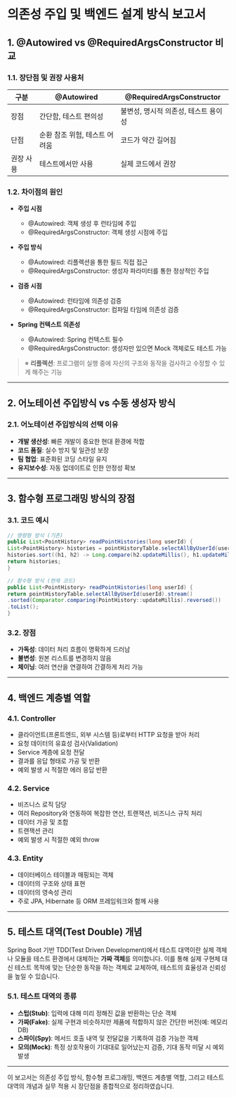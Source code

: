 # 의존성 주입 및 백엔드 설계 방식 보고서

## 1. @Autowired vs @RequiredArgsConstructor 비교

### 1.1. 장단점 및 권장 사용처

| 구분      | @Autowired                        | @RequiredArgsConstructor             |
|-----------|-----------------------------------|--------------------------------------|
| 장점      | 간단함, 테스트 편의성             | 불변성, 명시적 의존성, 테스트 용이성 |
| 단점      | 순환 참조 위험, 테스트 어려움      | 코드가 약간 길어짐                   |
| 권장 사용 | 테스트에서만 사용                 | 실제 코드에서 권장                   |

### 1.2. 차이점의 원인

- **주입 시점**
  - @Autowired: 객체 생성 후 런타임에 주입
  - @RequiredArgsConstructor: 객체 생성 시점에 주입

- **주입 방식**
  - @Autowired: 리플렉션을 통한 필드 직접 접근
  - @RequiredArgsConstructor: 생성자 파라미터를 통한 정상적인 주입

- **검증 시점**
  - @Autowired: 런타임에 의존성 검증
  - @RequiredArgsConstructor: 컴파일 타임에 의존성 검증

- **Spring 컨텍스트 의존성**
  - @Autowired: Spring 컨텍스트 필수
  - @RequiredArgsConstructor: 생성자만 있으면 Mock 객체로도 테스트 가능

> ※ **리플렉션**: 프로그램이 실행 중에 자신의 구조와 동작을 검사하고 수정할 수 있게 해주는 기능

---

## 2. 어노테이션 주입방식 vs 수동 생성자 방식

### 2.1. 어노테이션 주입방식의 선택 이유

- **개발 생산성**: 빠른 개발이 중요한 현대 환경에 적합
- **코드 품질**: 실수 방지 및 일관성 보장
- **팀 협업**: 표준화된 코딩 스타일 유지
- **유지보수성**: 자동 업데이트로 인한 안정성 확보

---

## 3. 함수형 프로그래밍 방식의 장점

### 3.1. 코드 예시

```java
// 명령형 방식 (기존)
public List<PointHistory> readPointHistories(long userId) {
List<PointHistory> histories = pointHistoryTable.selectAllByUserId(userId);
histories.sort((h1, h2) -> Long.compare(h2.updateMillis(), h1.updateMillis()));
return histories;
}

// 함수형 방식 (현재 코드)
public List<PointHistory> readPointHistories(long userId) {
return pointHistoryTable.selectAllByUserId(userId).stream()
.sorted(Comparator.comparing(PointHistory::updateMillis).reversed())
.toList();
}
```

### 3.2. 장점

- **가독성**: 데이터 처리 흐름이 명확하게 드러남
- **불변성**: 원본 리스트를 변경하지 않음
- **체이닝**: 여러 연산을 연결하여 간결하게 처리 가능

---

## 4. 백엔드 계층별 역할

### 4.1. Controller

- 클라이언트(프론트엔드, 외부 시스템 등)로부터 HTTP 요청을 받아 처리
- 요청 데이터의 유효성 검사(Validation)
- Service 계층에 요청 전달
- 결과를 응답 형태로 가공 및 반환
- 예외 발생 시 적절한 에러 응답 반환

### 4.2. Service

- 비즈니스 로직 담당
- 여러 Repository와 연동하여 복잡한 연산, 트랜잭션, 비즈니스 규칙 처리
- 데이터 가공 및 조합
- 트랜잭션 관리
- 예외 발생 시 적절한 예외 throw

### 4.3. Entity

- 데이터베이스 테이블과 매핑되는 객체
- 데이터의 구조와 상태 표현
- 데이터의 영속성 관리
- 주로 JPA, Hibernate 등 ORM 프레임워크와 함께 사용

---

## 5. 테스트 대역(Test Double) 개념

Spring Boot 기반 TDD(Test Driven Development)에서 테스트 대역이란 실제 객체나 모듈을 테스트 환경에서 대체하는 **가짜 객체**를 의미합니다. 이를 통해 실제 구현체 대신 테스트 목적에 맞는 단순한 동작을 하는 객체로 교체하여, 테스트의 효율성과 신뢰성을 높일 수 있습니다.

### 5.1. 테스트 대역의 종류

- **스텁(Stub)**: 입력에 대해 미리 정해진 값을 반환하는 단순 객체
- **가짜(Fake)**: 실제 구현과 비슷하지만 제품에 적합하지 않은 간단한 버전(예: 메모리 DB)
- **스파이(Spy)**: 메서드 호출 내역 및 전달값을 기록하여 검증 가능한 객체
- **모의(Mock)**: 특정 상호작용이 기대대로 일어났는지 검증, 기대 동작 미달 시 예외 발생

---

이 보고서는 의존성 주입 방식, 함수형 프로그래밍, 백엔드 계층별 역할, 그리고 테스트 대역의 개념과 실무 적용 시 장단점을 종합적으로 정리하였습니다.
